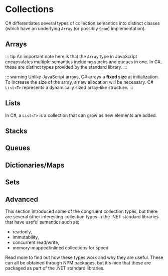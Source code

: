 # Collections

C# differentiates several types of collection semantics into distinct classes (which have an underlying `Array` (or possibly `Span`) implementation).

## Arrays

<CodeSplitter>
  <template #left>

```ts
// Explicit type
let pets: string[] = ["Tomi", "Rascal", "Puck"];

// Implicit type
let pets2 = ["Tomi", "Rascal", "Puck"];

// Copy
let pets3 = [...pets2];

// Access
let tomi = pets3[0]; // "Tomi"

// Slice
pets3.slice(0, 2) // ["Tomi", "Rascal"]
```

  </template>
  <template #right>

```csharp
// Explicit type
string[] pets = ["Tomi", "Rascal", "Puck"];

// Implicit type
var pets2 = new[] {"Tomi", "Rascal", "Puck"};

// Copy (Need explicit type here)
string[] pets3 = [.. pets2];

// Access
var tomi = pets3[0]; // "Tomi"

// Slice
pets3[0..2] // ["Tomi", "Rascal"]
```

  </template>
</CodeSplitter>

::: tip
An important note here is that the `Array` type in JavaScript encapsulates multiple semantics including stacks and queues in one.  In C#, these are distinct types provided by the standard library.
:::

::: warning
Unlike JavaScript arrays, C# arrays a **fixed size** at initialization.  To increase the size of the array, a new allocation will be necessary.  C# `List<T>` represents a dynamically sized array-like structure.
:::

## Lists

<CodeSplitter>
  <template #left>

```ts
// Initializer
let friends: string[] = [ "Christi" ];

// Add to end
friends.push("Ram");
friends.push("Minli");

// Access
let ram = friends[1]; // "Ram"
```

  </template>
  <template #right>

```csharp
// Initializer
var friends = new List<string> { "Christi" };

// Add to end
friends.Add("Ram");
friends.Add("Minli");

// Access
var ram = friends[1]; // "Ram"
```

  </template>
</CodeSplitter>

In C#, a `List<T>` is a collection that can grow as new elements are added.

## Stacks

<CodeSplitter>
  <template #left>

```ts
let tasks: string[] = [];
tasks.push("task1");
tasks.push("task2");
let task2 = tasks.pop(); // "task2"

// Peek
var task1 = tasks.pop(); // "task1"
tasks.push(task1);
```

  </template>
  <template #right>

```csharp
var tasks = new Stack<string>();
tasks.Push("task1");
tasks.Push("task2");
var task2 = tasks.Pop(); // "task2"

// Peek
var task1 = tasks.Peek(); // "task1"
```

  </template>
</CodeSplitter>

## Queues

<CodeSplitter>
  <template #left>

```ts
let tasks: string[] = [];
tasks.push("task1");
tasks.push("task2");
let task1 = tasks.shift(); // "task1"

// Peek
let task2 = tasks.shift(); // "task2"
tasks.unshift(task1);
```

  </template>
  <template #right>

```csharp
var tasks = new Queue<string>();
tasks.Enqueue("task1");
tasks.Enqueue("task2");
var task1 = tasks.Dequeue(); // "task1"

// Peek
var task2 = tasks.Peek(); // "task2"
```

  </template>
</CodeSplitter>

## Dictionaries/Maps

## Sets

## Advanced

This section introduced some of the congruent collection types, but there are several other interesting collection types in the .NET standard libraries that have useful semantics such as:

- readonly,
- immutability,
- concurrent read/write,
- memory-mapped/inlined collections for speed

Read more to find out how these types work and why they are useful.  These can all be obtained through NPM packages, but it's nice that these are packaged as part of the .NET standard libraries.
